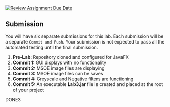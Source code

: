 [![Review Assignment Due Date](https://classroom.github.com/assets/deadline-readme-button-22041afd0340ce965d47ae6ef1cefeee28c7c493a6346c4f15d667ab976d596c.svg)](https://classroom.github.com/a/eLaszl0q)
## Submission
You will have six separate submissions for this lab. Each submission will be a separate `Commit and Push`. Your submission is not expected to pass all the automated testing until the final submission.
<ol>
<li><b>Pre-Lab:</b> Repository cloned and configured for JavaFX
<li><b>Commit 1:</b> GUI displays with no functionality
<li><b>Commit 2:</b> MSOE image files are displaying 
<li><b>Commit 3:</b> MSOE image files can be saves
<li><b>Commit 4:</b> Greyscale and Negative filters are functioning
<li><b>Commit 5:</b> An executable <b>Lab3.jar</b> file is created and placed at the root of your project</li>
</ol>

DONE3